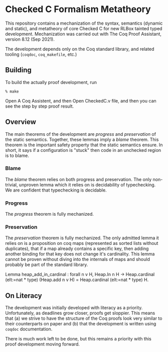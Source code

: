 # Checked C Formalism Metatheory

This repository contains a mechanization of the syntax,
semantics (dynamic and static), and metatheory of core Checked C for new RLBox tainted typed development.
Mechanization was carried out with The Coq Proof Assistant,
version 8.12 (Sep 2021).

The development depends only on the Coq standard library, and related tooling (`coqdoc`, `coq_makefile`, etc.)

## Building

To build the actually proof development, run

    % make

Open A Coq Assistent, and then Open CheckedC.v file, and then you can see the step by step proof result.

## Overview

The main theorems of the development are *progress* and *preservation* of the static semantics.
Together, these lemmas imply a *blame* theorem. This theorem is the important safety property that
the static semantics ensure. In short, it says if a configuration is "stuck" then code in an unchecked
region is to blame.

### Blame

The *blame* theorem relies on both progress and preservation. The only non-trivial, unproven lemma which it
relies on is decidability of typechecking. We are confident that typechecking is decidable.

### Progress

The *progress* theorem is fully mechanized.

### Preservation

The *preservation* theorem is fully mechanized.
The only admitted lemma it relies on is a proposition on coq maps (represented as sorted lists without
duplicates), that if a map already contains a specific key, then adding another binding for that key
does not change it's cardinality. This lemma cannot be proven without diving into the internals of maps
and should probably be part of the standard library.
   
  Lemma heap_add_in_cardinal : forall n v H,
    Heap.In n H -> 
    Heap.cardinal (elt:=nat * type) (Heap.add n v H) =
    Heap.cardinal (elt:=nat * type) H.


## On Literacy

The development was initially developed with literacy as a priority. Unfortunately, as deadlines grow closer, proofs get sloppier.
This means that (a) we strive to have the structure of the Coq proofs look very similar to their counterparts on paper and (b) that
the development is written using `coqdoc` documentation.

There is much work left to be done, but this remains a priority with this proof development moving forward.
